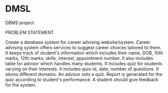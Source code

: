 # DMSL
DBMS project

PROBLEM STATEMENT

Create a database system for career advising website/system.
Career advising system offers services to suggest career choices tailored to them. It keeps track of student's information which includes their name, DOB, 10th marks, 12th marks, skills, interest, appointment number. It also includes table for advisor which handles many students. It includes quiz for students varying on their interests. It includes quix-id, date, number of questions. It stores different domains. An advisor sets a quiz. Report is generated for the quiz according to student's performance. A student should give feedback for the system.
